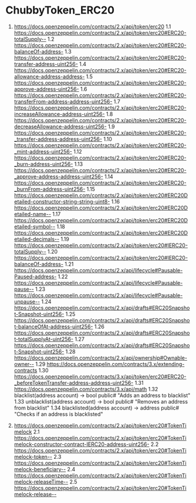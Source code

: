 # ChubbyToken_ERC20

1. https://docs.openzeppelin.com/contracts/2.x/api/token/erc20
 1.1 https://docs.openzeppelin.com/contracts/2.x/api/token/erc20#ERC20-totalSupply--
 1.2 https://docs.openzeppelin.com/contracts/2.x/api/token/erc20#ERC20-balanceOf-address-
 1.3 https://docs.openzeppelin.com/contracts/2.x/api/token/erc20#ERC20-transfer-address-uint256-
 1.4 https://docs.openzeppelin.com/contracts/2.x/api/token/erc20#ERC20-allowance-address-address-
 1.5 https://docs.openzeppelin.com/contracts/2.x/api/token/erc20#ERC20-approve-address-uint256-
 1.6 https://docs.openzeppelin.com/contracts/2.x/api/token/erc20#ERC20-transferFrom-address-address-uint256-
 1.7 https://docs.openzeppelin.com/contracts/2.x/api/token/erc20#ERC20-increaseAllowance-address-uint256-
 1.8 https://docs.openzeppelin.com/contracts/2.x/api/token/erc20#ERC20-decreaseAllowance-address-uint256-
 1.9 https://docs.openzeppelin.com/contracts/2.x/api/token/erc20#ERC20-_transfer-address-address-uint256-
 1.10 https://docs.openzeppelin.com/contracts/2.x/api/token/erc20#ERC20-_mint-address-uint256-
 1.12 https://docs.openzeppelin.com/contracts/2.x/api/token/erc20#ERC20-_burn-address-uint256-
 1.13 https://docs.openzeppelin.com/contracts/2.x/api/token/erc20#ERC20-_approve-address-address-uint256-
 1.14 https://docs.openzeppelin.com/contracts/2.x/api/token/erc20#ERC20-_burnFrom-address-uint256-
 1.15 https://docs.openzeppelin.com/contracts/2.x/api/token/erc20#ERC20Detailed-constructor-string-string-uint8-
 1.16 https://docs.openzeppelin.com/contracts/2.x/api/token/erc20#ERC20Detailed-name--
 1.17 https://docs.openzeppelin.com/contracts/2.x/api/token/erc20#ERC20Detailed-symbol--
 1.18 https://docs.openzeppelin.com/contracts/2.x/api/token/erc20#ERC20Detailed-decimals--
 1.19 https://docs.openzeppelin.com/contracts/2.x/api/token/erc20#IERC20-totalSupply--
 1.20 https://docs.openzeppelin.com/contracts/2.x/api/token/erc20#IERC20-balanceOf-address-
 1.21 https://docs.openzeppelin.com/contracts/2.x/api/lifecycle#Pausable-Paused-address-
 1.22 https://docs.openzeppelin.com/contracts/2.x/api/lifecycle#Pausable-pause--
 1.23 https://docs.openzeppelin.com/contracts/2.x/api/lifecycle#Pausable-unpause--
 1.24 https://docs.openzeppelin.com/contracts/2.x/api/drafts#ERC20Snapshot-Snapshot-uint256-
 1.25 https://docs.openzeppelin.com/contracts/2.x/api/drafts#ERC20Snapshot-balanceOfAt-address-uint256-
 1.26 https://docs.openzeppelin.com/contracts/2.x/api/drafts#ERC20Snapshot-totalSupplyAt-uint256-
 1.27 https://docs.openzeppelin.com/contracts/2.x/api/drafts#ERC20Snapshot-Snapshot-uint256-
 1.28 https://docs.openzeppelin.com/contracts/2.x/api/ownership#Ownable-owner--
 1.29 https://docs.openzeppelin.com/contracts/3.x/extending-contracts
 1.30 https://docs.openzeppelin.com/contracts/3.x/api/token/erc20#ERC20-_beforeTokenTransfer-address-address-uint256-
 1.31 https://docs.openzeppelin.com/contracts/3.x/api/math
 1.32 blacklist(address account) -> bool public# "Adds an address to blacklist"
 1.33 unblacklist(address account) -> bool public# "Removes an address from blacklist"
 1.34 blacklisted(address account) -> address public# "Checks if an address is blacklisted"
 

2. https://docs.openzeppelin.com/contracts/2.x/api/token/erc20#TokenTimelock
 2.1 https://docs.openzeppelin.com/contracts/2.x/api/token/erc20#TokenTimelock-constructor-contract-IERC20-address-uint256-
 2.2 https://docs.openzeppelin.com/contracts/2.x/api/token/erc20#TokenTimelock-token--
 2.3 https://docs.openzeppelin.com/contracts/2.x/api/token/erc20#TokenTimelock-beneficiary--
 2.4 https://docs.openzeppelin.com/contracts/2.x/api/token/erc20#TokenTimelock-releaseTime--
 2.5 https://docs.openzeppelin.com/contracts/2.x/api/token/erc20#TokenTimelock-release--
 
 
